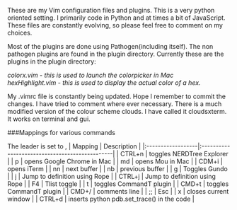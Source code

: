 These are my Vim configuration files and plugins. This is a very python oriented setting. I primarily code in Python and at times a bit of JavaScript. These files are constantly evolving, so please feel free to comment on my choices.

Most of the plugins are done using Pathogen(including itself). The non pathogen plugins are found in the plugin directory. Currently these are the plugins in the plugin directory:

*colorx.vim - this is used to launch the colorpicker in Mac*  
*hexHighlight.vim - this is used to display the actual color of a hex.*  

My .vimrc file is constantly being updated. Hope I remember to commit the changes. I have tried to comment where ever necessary. There is a much modified version of the colour scheme clouds. I have called it cloudsxterm. It works on terminal and gui.

###Mappings for various commands

The leader is set to , 
| Mapping           |  Description                                   | 
|:------------------|:-----------------------------------------------|
| CTRL+n            |  toggles NERDTree Explorer                     |
| <leader>p         |  opens Google Chrome in Mac                    |
| <leader>md        |  opens Mou in Mac                              |
| CDM+i             |  opens iTerm                                   |
| <leader>nn        |  next buffer                                   |
| <leader>nb        |  previous buffer                               |
| <leader>g         |  Toggles Gundo                                 |
| <leader>j         |  Jump to definition using Rope                 |
| CTRL+j            |  Jump to definition using Rope                 |
| F4                |  Tlist toggle                                  |
| <leader>t         |  toggles CommandT plugin                       |
| CMD+t             |  toggles CommandT plugin                       |
| CMD+/             |  comments line                                 |
| ;;                |  Esc                                           |
| <leader>x         |  closes current window                         |
| CTRL+d            |  inserts python pdb.set_trace() in the code    |

